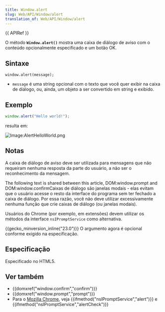 ```yaml
---
title: Window.alert
slug: Web/API/Window/alert
translation_of: Web/API/Window/alert
---
```

{{ APIRef }}

O método **`Window.alert()`** mostra uma caixa de diálogo de aviso com o conteúdo opcionalmente especificado e um botão OK.

## Sintaxe

    window.alert(message);

- `message` é uma string opcional com o texto que você quer exibir na caixa de diálogo, ou, ainda, um objeto a ser convertido em string e exibido.

## Exemplo

```js
window.alert("Hello world!");
```

resulta em:

![Image:AlertHelloWorld.png](/files/130/AlertHelloWorld.png)

## Notas

A caixa de diálogo de aviso deve ser utilizada para mensagens que não requeiram nenhuma resposta da parte do usuário, a não ser o reconhecimento da mensagem.

The following text is shared between this article, DOM:window\.prompt and DOM:window\.confirmCaixas de diálogo são janelas modais - elas evitam que o usuário acesse o resto da interface do programa sem ter fechado a caixa de diálogo. Por essa razão, você não deve utilizar excessivamente nenhuma função que crie caixas de diálogo (ou janelas modais).

Usuários do Chrome (por exemplo, em extensões) devem utilizar os métodos da interface `nsIPromptService` como alternativa.

{{gecko_minversion_inline("23.0")}} O argumento agora é opcional conforme exigido na especificação.

## Especificação

Especificado no HTML5.

## Ver também

- {{domxref("window.confirm","confirm")}}
- {{domxref("window.prompt","prompt")}}
- Para o [Mozilla Chrome](/pt-BR/docs/Chrome), veja {{ifmethod("nsIPromptService","alert")}} e {{ifmethod("nsIPromptService","alertCheck")}}

